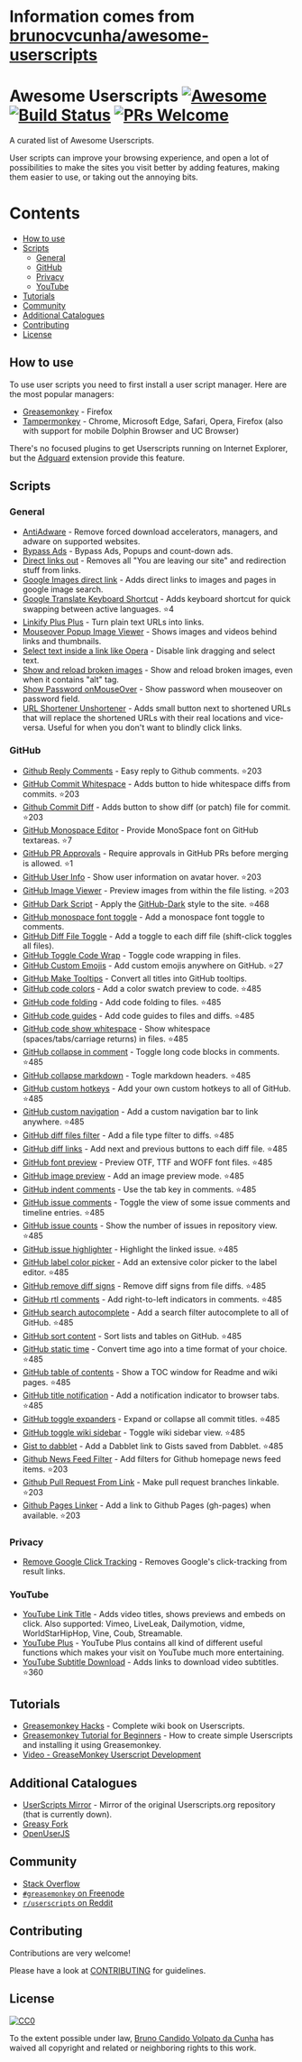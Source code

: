 # Information comes from [brunocvcunha/awesome-userscripts](https://github.com/brunocvcunha/awesome-userscripts)
# Awesome Userscripts [![Awesome](https://cdn.rawgit.com/sindresorhus/awesome/d7305f38d29fed78fa85652e3a63e154dd8e8829/media/badge.svg)](https://github.com/sindresorhus/awesome) [![Build Status](https://travis-ci.org/brunocvcunha/awesome-userscripts.svg?branch=master)](https://travis-ci.org/brunocvcunha/awesome-userscripts) [![PRs Welcome](https://img.shields.io/badge/PRs-welcome-brightgreen.svg)](http://makeapullrequest.com)

A curated list of Awesome Userscripts.

User scripts can improve your browsing experience, and open a lot of possibilities to make the sites you visit better by adding features, making them easier to use, or taking out the annoying bits.


# Contents

- [How to use](#How_to_use)
- [Scripts](#scripts)
  - [General](#general)
  - [GitHub](#github)
  - [Privacy](#privacy)
  - [YouTube](#youtube)
- [Tutorials](#tutorials)
- [Community](#community)
- [Additional Catalogues](#additional-catalogues)
- [Contributing](#contributing)
- [License](#license)



## How to use

To use user scripts you need to first install a user script manager. Here are the most popular managers:
- [Greasemonkey](http://www.greasespot.net/) - Firefox
- [Tampermonkey](https://tampermonkey.net/) - Chrome, Microsoft Edge, Safari, Opera, Firefox (also with support for mobile Dolphin Browser and UC Browser)

There's no focused plugins to get Userscripts running on Internet Explorer, but the [Adguard](https://adguard.com/) extension provide this feature.


## Scripts

### General

* [AntiAdware](https://greasyfork.org/en/scripts/4294-antiadware) - Remove forced download accelerators, managers, and adware on supported websites.
* [Bypass Ads](https://greasyfork.org/en/scripts/4881-adsbypasser) - Bypass Ads, Popups and count-down ads.
* [Direct links out](https://openuserjs.org/scripts/nokeya/Direct_links_out) - Removes all "You are leaving our site" and redirection stuff from links.
* [Google Images direct link](https://greasyfork.org/en/scripts/3187-google-images-direct-link) - Adds direct links to images and pages in google image search.
* [Google Translate Keyboard Shortcut](https://github.com/Greenek/google-translate-keyboard-shortcut-userscript) - Adds keyboard shortcut for quick swapping between active languages. :star:4
* [Linkify Plus Plus](https://greasyfork.org/en/scripts/4255-linkify-plus-plus) - Turn plain text URLs into links.
* [Mouseover Popup Image Viewer](https://greasyfork.org/en/scripts/404-mouseover-popup-image-viewer) - Shows images and videos behind links and thumbnails.
* [Select text inside a link like Opera](https://greasyfork.org/en/scripts/789-select-text-inside-a-link-like-opera) - Disable link dragging and select text.
* [Show and reload broken images](https://greasyfork.org/en/scripts/790-show-and-reload-broken-images) - Show and reload broken images, even when it contains "alt" tag.
* [Show Password onMouseOver](https://greasyfork.org/en/scripts/32-show-password-onmouseover) - Show password when mouseover on password field.
* [URL Shortener Unshortener](https://greasyfork.org/en/scripts/5359-url-shortener-unshortener) - Adds small button next to shortened URLs that will replace the shortened URLs with their real locations and vice-versa. Useful for when you don't want to blindly click links.


### GitHub

* [Github Reply Comments](https://github.com/jerone/UserScripts/tree/master/Github_Reply_Comments#readme) - Easy reply to Github comments. :star:203
* [GitHub Commit Whitespace](https://github.com/jerone/UserScripts/tree/master/Github_Commit_Whitespace#readme) - Adds button to hide whitespace diffs from commits. :star:203
* [Github Commit Diff](https://github.com/jerone/UserScripts/tree/master/Github_Commit_Diff#readme) - Adds button to show diff (or patch) file for commit. :star:203
* [GitHub Monospace Editor](https://github.com/devxoul/github-monospace-editor) - Provide MonoSpace font on GitHub textareas. :star:7
* [GitHub PR Approvals](https://github.com/stowball/github-pr-approvals) - Require approvals in GitHub PRs before merging is allowed. :star:1
* [GitHub User Info](https://github.com/jerone/UserScripts/tree/master/Github_User_Info#readme) - Show user information on avatar hover. :star:203
* [GitHub Image Viewer](https://github.com/jerone/UserScripts/tree/master/Github_Image_Viewer#readme) - Preview images from within the file listing. :star:203
* [GitHub Dark Script](https://github.com/StylishThemes/GitHub-Dark-Script) - Apply the [GitHub-Dark](https://github.com/StylishThemes/GitHub-Dark) style to the site. :star:468
* [GitHub monospace font toggle](https://greasyfork.org/en/scripts/18787-github-monospace-font-toggle) - Add a monospace font toggle to comments.
* [GitHub Diff File Toggle](https://greasyfork.org/en/scripts/18788-github-diff-file-toggle) - Add a toggle to each diff file (shift-click toggles all files).
* [GitHub Toggle Code Wrap](https://greasyfork.org/en/scripts/18789-github-toggle-code-wrap) - Toggle code wrapping in files.
* [GitHub Custom Emojis](https://github.com/StylishThemes/GitHub-Custom-Emojis) - Add custom emojis anywhere on GitHub. :star:27
* [GitHub Make Tooltips](https://greasyfork.org/en/scripts/22194) - Convert all titles into GitHub tooltips.
* [GitHub code colors](https://github.com/Mottie/GitHub-userscripts/wiki/GitHub-code-colors) - Add a color swatch preview to code. :star:485
* [GitHub code folding](https://github.com/Mottie/GitHub-userscripts/wiki/GitHub-code-folding) - Add code folding to files. :star:485
* [GitHub code guides](https://github.com/Mottie/GitHub-userscripts/wiki/GitHub-code-guides) - Add code guides to files and diffs. :star:485
* [GitHub code show whitespace](https://github.com/Mottie/GitHub-userscripts/wiki/GitHub-code-show-whitespace) - Show whitespace (spaces/tabs/carriage returns) in files. :star:485
* [GitHub collapse in comment](https://github.com/Mottie/GitHub-userscripts/wiki/GitHub-collapse-in-comment) - Toggle long code blocks in comments. :star:485
* [GitHub collapse markdown](https://github.com/Mottie/GitHub-userscripts/wiki/GitHub-collapse-markdown) - Togle markdown headers. :star:485
* [GitHub custom hotkeys](https://github.com/Mottie/GitHub-userscripts/wiki/GitHub-custom-hotkeys) - Add your own custom hotkeys to all of GitHub. :star:485
* [GitHub custom navigation](https://github.com/Mottie/GitHub-userscripts/wiki/GitHub-custom-navigation) - Add a custom navigation bar to link anywhere. :star:485
* [GitHub diff files filter](https://github.com/Mottie/GitHub-userscripts/wiki/GitHub-diff-files-filter) - Add a file type filter to diffs. :star:485
* [GitHub diff links](https://github.com/Mottie/GitHub-userscripts/wiki/GitHub-diff-links) - Add next and previous buttons to each diff file. :star:485
* [GitHub font preview](https://github.com/Mottie/GitHub-userscripts/wiki/GitHub-font-preview) - Preview OTF, TTF and WOFF font files. :star:485
* [GitHub image preview](https://github.com/Mottie/GitHub-userscripts/wiki/GitHub-image-preview) - Add an image preview mode. :star:485
* [GitHub indent comments](https://github.com/Mottie/GitHub-userscripts/wiki/GitHub-indent-comments) - Use the tab key in comments. :star:485
* [GitHub issue comments](https://github.com/Mottie/GitHub-userscripts/wiki/GitHub-issue-comments) - Toggle the view of some issue comments and timeline entries. :star:485
* [GitHub issue counts](https://github.com/Mottie/GitHub-userscripts/wiki/GitHub-issue-counts) - Show the number of issues in repository view. :star:485
* [GitHub issue highlighter](https://github.com/Mottie/GitHub-userscripts/wiki/GitHub-issue-highlighter) - Highlight the linked issue. :star:485
* [GitHub label color picker](https://github.com/Mottie/GitHub-userscripts/wiki/GitHub-label-color-picker) - Add an extensive color picker to the label editor. :star:485
* [GitHub remove diff signs](https://github.com/Mottie/GitHub-userscripts/wiki/GitHub-remove-diff-signs) - Remove diff signs from file diffs. :star:485
* [GitHub rtl comments](https://github.com/Mottie/GitHub-userscripts/wiki/GitHub-rtl-comments) - Add right-to-left indicators in comments. :star:485
* [GitHub search autocomplete](https://github.com/Mottie/GitHub-userscripts/wiki/GitHub-search-autocomplete) - Add a search filter autocomplete to all of GitHub. :star:485
* [GitHub sort content](https://github.com/Mottie/GitHub-userscripts/wiki/GitHub-sort-content) - Sort lists and tables on GitHub. :star:485
* [GitHub static time](https://github.com/Mottie/GitHub-userscripts/wiki/GitHub-static-time) - Convert time ago into a time format of your choice. :star:485
* [GitHub table of contents](https://github.com/Mottie/GitHub-userscripts/wiki/GitHub-table-of-contents) - Show a TOC window for Readme and wiki pages. :star:485
* [GitHub title notification](https://github.com/Mottie/GitHub-userscripts/wiki/GitHub-title-notification) - Add a notification indicator to browser tabs. :star:485
* [GitHub toggle expanders](https://github.com/Mottie/GitHub-userscripts/wiki/GitHub-toggle-expanders) - Expand or collapse all commit titles. :star:485
* [GitHub toggle wiki sidebar](https://github.com/Mottie/GitHub-userscripts/wiki/GitHub-toggle-wiki-sidebar) - Toggle wiki sidebar view. :star:485
* [Gist to dabblet](https://github.com/Mottie/GitHub-userscripts/wiki/Gist-to-dabblet) - Add a Dabblet link to Gists saved from Dabblet. :star:485
* [Github News Feed Filter](https://github.com/jerone/UserScripts/tree/master/Github_News_Feed_Filter#readme) - Add filters for Github homepage news feed items. :star:203
* [Github Pull Request From Link](https://github.com/jerone/UserScripts/tree/master/Github_Pull_Request_From#readme) - Make pull request branches linkable. :star:203
* [Github Pages Linker](https://github.com/jerone/UserScripts/tree/master/Github_Pages_Linker#readme) - Add a link to Github Pages (gh-pages) when available. :star:203



### Privacy

* [Remove Google Click Tracking](https://greasyfork.org/en/scripts/1523-remove-google-click-tracking) - Removes Google's click-tracking from result links.


### YouTube

* [YouTube Link Title](https://greasyfork.org/en/scripts/413-youtube-link-title) - Adds video titles, shows previews and embeds on click. Also supported: Vimeo, LiveLeak, Dailymotion, vidme, WorldStarHipHop, Vine, Coub, Streamable.
* [YouTube Plus](https://greasyfork.org/en/scripts/9932-youtube) - YouTube Plus contains all kind of different useful functions which makes your visit on YouTube much more entertaining.
* [YouTube Subtitle Download](https://github.com/1c7/Youtube-Auto-Subtitle-Download) - Adds links to download video subtitles. :star:360



## Tutorials

  - [Greasemonkey Hacks](http://commons.oreilly.com/wiki/index.php/Greasemonkey_Hacks) - Complete wiki book on Userscripts.
  - [Greasemonkey Tutorial for Beginners](http://hayageek.com/greasemonkey-tutorial/) - How to create simple Userscripts and installing it using Greasemonkey.
  - [Video - GreaseMonkey Userscript Development](https://www.youtube.com/watch?v=hAeWOOJPp0o)

## Additional Catalogues

* [UserScripts Mirror](http://userscripts-mirror.org/) - Mirror of the original Userscripts.org repository (that is currently down).
* [Greasy Fork](https://greasyfork.org/)
* [OpenUserJS](https://openuserjs.org/)


## Community

* [Stack Overflow](https://stackoverflow.com/questions/tagged/userscripts)
* [`#greasemonkey` on Freenode](http://webchat.freenode.net/?channels=greasemonkey)
* [`r/userscripts` on Reddit](https://www.reddit.com/r/userscripts/)


## Contributing

Contributions are very welcome!

Please have a look at [CONTRIBUTING](https://github.com/brunocvcunha/awesome-userscripts/blob/master/CONTRIBUTING.md) for guidelines.

## License

[![CC0](http://i.creativecommons.org/p/zero/1.0/88x31.png)](http://creativecommons.org/publicdomain/zero/1.0/)

To the extent possible under law, [Bruno Candido Volpato da Cunha](http://www.brunocandido.com) has waived all copyright and related or neighboring rights to this work.


